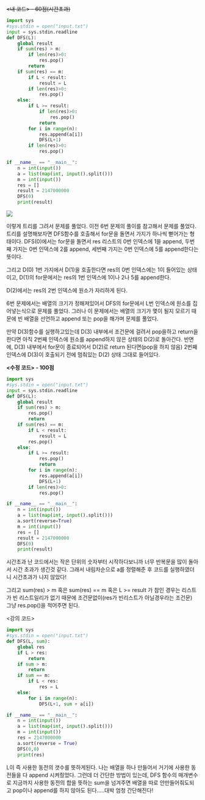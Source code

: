 ~~<내 코드> - 60점(시간초과)~~

```python
import sys
#sys.stdin = open("input.txt")
input = sys.stdin.readline
def DFS(L):
    global result
    if sum(res) > m:
        if len(res)>0:
            res.pop()
        return
    if sum(res) == m:
        if L < result:
            result = L
        if len(res)>0:
            res.pop()
    else:
        if L >= result:
            if len(res)>0:
                res.pop()
            return
        for i in range(n):
            res.append(a[i])
            DFS(L+1)
        if len(res)>0:
            res.pop()

if __name__ == "__main__":
    n = int(input())
    a = list(map(int, input().split()))
    m = int(input())
    res = []
    result = 2147000000
    DFS(0)
    print(result)

```

![](https://velog.velcdn.com/images/woonyumnyum/post/eb7c24a0-4be4-45c1-bfd0-6579c2b80cf6/image.png)

이렇게 트리를 그려서 문제를 풀었다.
이전 6번 문제의 풀이를 참고해서 문제를 풀었다.
트리를 설명해보자면 DFS함수를 호출해서 for문을 돌면서 가지가 하나씩 뻗어가는 형태이다. DFS(0)에서는 for문을 돌면서 res 리스트의 0번 인덱스에 1을 append, 두번째 가지는 0번 인덱스에 2를 append, 세번째 가지는 0번 인덱스에 5를 append한다는 뜻이다.

그리고 D(0) 1번 가지에서 D(1)을 호출한다면 res의 0번 인덱스에는 1이 들어있는 상태이고, D(1)의 for문에서는 res의 1번 인덱스에 1이나 2나 5를 append한다.

D(2)에서는 res의 2번 인덱스에 원소가 자리하게 된다.

6번 문제에서는 배열의 크기가 정해져있어서 DFS의 for문에서 L번 인덱스에 원소를 집어넣는식으로 문제를 풀었다. 그러나 이 문제에서는 배열의 크기가 몇이 될지 모르기 때문에 빈 배열을 선언하고 append 또는 pop을 해가며 문제를 풀었다.

만약 D(3)함수를 실행하고있는데 D(3) 내부에서 조건문에 걸려서 pop을하고 return을 한다면 아직 2번째 인덱스에 원소를 append하지 않은 상태의 D(2)로 돌아간다.
반면에, D(3) 내부에서 for문이 종료되어서 D(2)로 return 된다면(pop을 하지 않음) 2번째 인덱스에 D(3)이 호출되기 전에 멈춰있는 D(2) 상태 그대로 들어있다.

**<수정 코드> - 100점**

```python
import sys
#sys.stdin = open("input.txt")
input = sys.stdin.readline
def DFS(L):
    global result
    if sum(res) > m:
        res.pop()
        return
    if sum(res) == m:
        if L < result:
            result = L
        res.pop()
    else:
        if L >= result:
            res.pop()
            return
        for i in range(n):
            res.append(a[i])
            DFS(L+1)
        if len(res)>0:
            res.pop()

if __name__ == "__main__":
    n = int(input())
    a = list(map(int, input().split()))
    a.sort(reverse=True)
    m = int(input())
    res = []
    result = 2147000000
    DFS(0)
    print(result)
```

시간초과 난 코드에서는 작은 단위의 숫자부터 시작하다보니까 너무 반복문을 많이 돌아서 시간 초과가 생긴것 같다. 그래서 내림차순으로 a를 정렬해준 후 코드를 실행하였더니 시간초과가 나지 않았다!

그리고 sum(res) > m 혹은 sum(res) == m 혹은 L >= result 가 참인 경우는 리스트가 빈 리스트일리가 없기 때문에 조건문없이(res가 빈리스트가 아닐경우라는 조건문) 그냥 res.pop()을 적어주면 된다.

<강의 코드>

```python
import sys
#sys.stdin = open("input.txt")
def DFS(L, sum):
    global res
    if L > res:
        return
    if sum > m:
        return
    if sum == m:
        if L < res:
            res = L
    else:
        for i in range(n):
            DFS(L+1, sum + a[i])

if __name__ == "__main__":
    n = int(input())
    a = list(map(int, input().split()))
    m = int(input())
    res = 2147000000
    a.sort(reverse = True)
    DFS(0,0)
    print(res)
```

L이 즉 사용한 동전의 갯수를 뜻하게된다.
나는 배열을 하나 만들어서 거기에 사용한 동전들을 다 append 시켜줬었다. 그런데 더 간단한 방법이 있는데, DFS 함수의 매개변수로 지금까지 사용한 동전의 합을 뜻하는 sum을 넘겨주면 배열을 따로 안만들어줘도되고 pop이나 append를 하지 않아도 된다.....대박 엄청 간단해진다!
